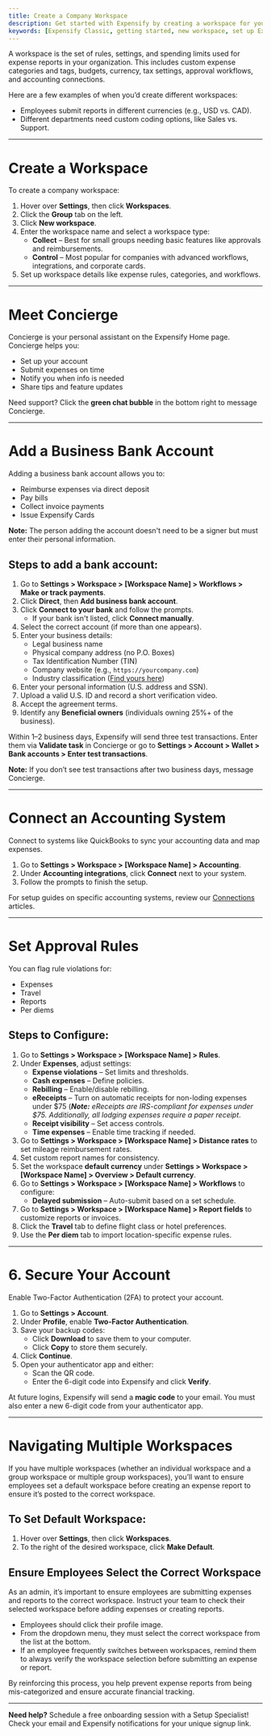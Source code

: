 ```yaml
---
title: Create a Company Workspace
description: Get started with Expensify by creating a workspace for your company.
keywords: [Expensify Classic, getting started, new workspace, set up Expensify account]
---
```

<div id="expensify-classic" markdown="1">

A workspace is the set of rules, settings, and spending limits used for expense reports in your organization. This includes custom expense categories and tags, budgets, currency, tax settings, approval workflows, and accounting connections.

Here are a few examples of when you’d create different workspaces:
- Employees submit reports in different currencies (e.g., USD vs. CAD).
- Different departments need custom coding options, like Sales vs. Support.

---

# Create a Workspace

To create a company workspace:
1. Hover over **Settings**, then click **Workspaces**.
2. Click the **Group** tab on the left.
3. Click **New workspace**.
4. Enter the workspace name and select a workspace type:
   - **Collect** – Best for small groups needing basic features like approvals and reimbursements.
   - **Control** – Most popular for companies with advanced workflows, integrations, and corporate cards.
5. Set up workspace details like expense rules, categories, and workflows.

---

# Meet Concierge

Concierge is your personal assistant on the Expensify Home page. Concierge helps you:
- Set up your account
- Submit expenses on time
- Notify you when info is needed
- Share tips and feature updates

Need support? Click the **green chat bubble** in the bottom right to message Concierge.

---

# Add a Business Bank Account

Adding a business bank account allows you to:
- Reimburse expenses via direct deposit
- Pay bills
- Collect invoice payments
- Issue Expensify Cards

**Note:** The person adding the account doesn't need to be a signer but must enter their personal information.

## Steps to add a bank account:
1. Go to **Settings > Workspace > [Workspace Name] > Workflows > Make or track payments**.
2. Click **Direct**, then **Add business bank account**.
3. Click **Connect to your bank** and follow the prompts.
   - If your bank isn't listed, click **Connect manually**.
4. Select the correct account (if more than one appears).
5. Enter your business details:
   - Legal business name
   - Physical company address (no P.O. Boxes)
   - Tax Identification Number (TIN)
   - Company website (e.g., `https://yourcompany.com`)
   - Industry classification ([Find yours here](https://www.sec.gov/corpfin/division-of-corporation-finance-standard-industrial-classification-sic-code-list))
6. Enter your personal information (U.S. address and SSN).
7. Upload a valid U.S. ID and record a short verification video.
8. Accept the agreement terms.
9. Identify any **Beneficial owners** (individuals owning 25%+ of the business).

Within 1–2 business days, Expensify will send three test transactions. Enter them via **Validate task** in Concierge or go to **Settings > Account > Wallet > Bank accounts > Enter test transactions**.

**Note:** If you don’t see test transactions after two business days, message Concierge.

---

# Connect an Accounting System

Connect to systems like QuickBooks to sync your accounting data and map expenses.

1. Go to **Settings > Workspace > [Workspace Name] > Accounting**.
2. Under **Accounting integrations**, click **Connect** next to your system.
3. Follow the prompts to finish the setup.

For setup guides on specific accounting systems, review our [Connections](https://help.expensify.com/expensify-classic/hubs/integrations/) articles.

---

# Set Approval Rules

You can flag rule violations for:
- Expenses
- Travel
- Reports
- Per diems

## Steps to Configure:
1. Go to **Settings > Workspace > [Workspace Name] > Rules**.
2. Under **Expenses**, adjust settings:
   - **Expense violations** – Set limits and thresholds.
   - **Cash expenses** – Define policies.
   - **Rebilling** – Enable/disable rebilling.
   - **eReceipts** – Turn on automatic receipts for non-loding expenses under $75 (_**Note:** eReceipts are IRS-compliant for expenses under $75. Additionally, all lodging expenses require a paper receipt_.
   - **Receipt visibility** – Set access controls.
   - **Time expenses** – Enable time tracking if needed.
3. Go to **Settings > Workspace > [Workspace Name] > Distance rates** to set mileage reimbursement rates.
4. Set custom report names for consistency.
5. Set the workspace **default currency** under **Settings > Workspace > [Workspace Name] > Overview > Default currency**.
6. Go to **Settings > Workspace > [Workspace Name] > Workflows** to configure:
   - **Delayed submission** – Auto-submit based on a set schedule.
7. Go to **Settings > Workspace > [Workspace Name] > Report fields** to customize reports or invoices.
8. Click the **Travel** tab to define flight class or hotel preferences.
9. Use the **Per diem** tab to import location-specific expense rules.

---

# 6. Secure Your Account

Enable Two-Factor Authentication (2FA) to protect your account.

1. Go to **Settings > Account**.
2. Under **Profile**, enable **Two-Factor Authentication**.
3. Save your backup codes:
   - Click **Download** to save them to your computer.
   - Click **Copy** to store them securely.
4. Click **Continue**.
5. Open your authenticator app and either:
   - Scan the QR code.
   - Enter the 6-digit code into Expensify and click **Verify**.

At future logins, Expensify will send a **magic code** to your email. You must also enter a new 6-digit code from your authenticator app.

---

# Navigating Multiple Workspaces

If you have multiple workspaces (whether an individual workspace and a group workspace or multiple group workspaces), you’ll want to ensure employees set a default workspace before creating an expense report to ensure it’s posted to the correct workspace.

## To Set Default Workspace:
1. Hover over **Settings**, then click **Workspaces**.
2. To the right of the desired workspace, click **Make Default**.

## Ensure Employees Select the Correct Workspace

As an admin, it’s important to ensure employees are submitting expenses and reports to the correct workspace. Instruct your team to check their selected workspace before adding expenses or creating reports.

- Employees should click their profile image.
- From the dropdown menu, they must select the correct workspace from the list at the bottom.
- If an employee frequently switches between workspaces, remind them to always verify the workspace selection before submitting an expense or report.

By reinforcing this process, you help prevent expense reports from being mis-categorized and ensure accurate financial tracking.

---

**Need help?** Schedule a free onboarding session with a Setup Specialist! Check your email and Expensify notifications for your unique signup link.

</div>
